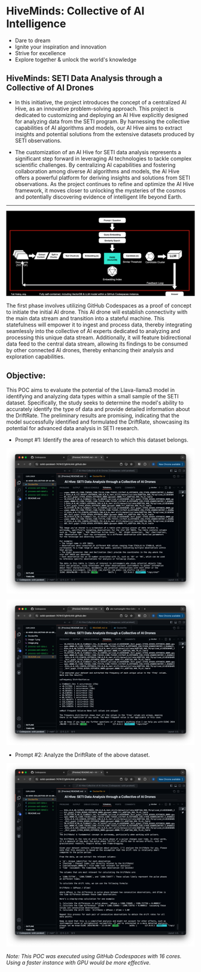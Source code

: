 # HiveMinds: Collective of AI Intelligence

- Dare to dream
- Ignite your inspiration and innovation
- Strive for excellence
- Explore together & unlock the world's knowledge

## HiveMinds: SETI Data Analysis through a Collective of AI Drones

- In this initiative, the project introduces the concept of a centralized AI Hive, as an innovative problem-solving approach. This project is dedicated to customizing and deploying an AI Hive explicitly designed for analyzing data from the SETI program. By harnessing the collective capabilities of AI algorithms and models, our AI Hive aims to extract insights and potential solutions from the extensive datasets produced by SETI observations.

- The customization of an AI Hive for SETI data analysis represents a significant step forward in leveraging AI technologies to tackle complex scientific challenges. By centralizing AI capabilities and fostering collaboration among diverse AI algorithms and models, the AI Hive offers a powerful platform for deriving insights and solutions from SETI observations. As the project continues to refine and optimize the AI Hive framework, it moves closer to unlocking the mysteries of the cosmos and potentially discovering evidence of intelligent life beyond Earth.

--------------

![alt text](image-5.png)


The first phase involves utilizing GitHub Codespaces as a proof of concept to initiate the initial AI drone. This AI drone will establish connectivity with the main data stream and transition into a stateful machine. This statefulness will empower it to ingest and process data, thereby integrating seamlessly into the collective of AI experts dedicated to analyzing and processing this unique data stream. Additionally, it will feature bidirectional data feed to the central data stream, allowing its findings to be consumed by other connected AI drones, thereby enhancing their analysis and exploration capabilities.


## Objective:

This POC aims to evaluate the potential of the Llava-llama3 model in identifying and analyzing data types within a small sample of the SETI dataset. Specifically, the study seeks to determine the model's ability to accurately identify the type of data and provide detailed information about the DriftRate. The preliminary results are promising, indicating that the model successfully identified and formulated the DriftRate, showcasing its potential for advanced data analysis in SETI research.

- Prompt #1: Identify the area of research to which this dataset belongs. 

![alt text](image.png)

![alt text](image-2.png)


- Prompt #2: Analyze the DriftRate of the above dataset.

![alt text](image-1.png)


_Note: This POC was executed using GitHub Codespaces with 16 cores. Using a faster instance with GPU would be more effective._
